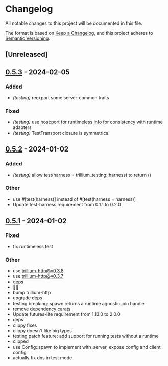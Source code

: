 # Changelog
All notable changes to this project will be documented in this file.

The format is based on [Keep a Changelog](https://keepachangelog.com/en/1.0.0/),
and this project adheres to [Semantic Versioning](https://semver.org/spec/v2.0.0.html).

## [Unreleased]

## [0.5.3](https://github.com/trillium-rs/trillium/compare/trillium-testing-v0.5.2...trillium-testing-v0.5.3) - 2024-02-05

### Added
- *(testing)* reexport some server-common traits

### Fixed
- *(testing)* use host:port for runtimeless info for consistency with runtime adapters
- *(testing)* TestTransport closure is symmetrical

## [0.5.2](https://github.com/trillium-rs/trillium/compare/trillium-testing-v0.5.1...trillium-testing-v0.5.2) - 2024-01-02

### Added
- *(testing)* allow test(harness = trillium_testing::harness) to return ()

### Other
- use #[test(harness)] instead of #[test(harness = harness)]
- Update test-harness requirement from 0.1.1 to 0.2.0

## [0.5.1](https://github.com/trillium-rs/trillium/compare/trillium-testing-v0.5.0...trillium-testing-v0.5.1) - 2024-01-02

### Fixed
- fix runtimeless test

### Other
- use trillium-http@v0.3.8
- use trillium-http@v0.3.7
- deps
- 📎💬
- bump trillium-http
- upgrade deps
- testing breaking: spawn returns a runtime agnostic join handle
- remove dependency carats
- Update futures-lite requirement from 1.13.0 to 2.0.0
- deps
- clippy fixes
- clippy doesn't like big types
- testing patch feature: add support for running tests without a runtime
- clipped
- use Config::spawn to implement with_server, expose config and client config
- actually fix dns in test mode
